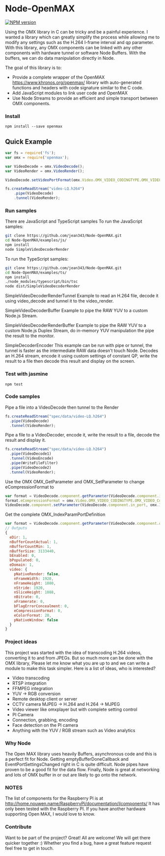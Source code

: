 # Node-OpenMAX

[![NPM version](http://img.shields.io/npm/v/openmax.svg)](https://www.npmjs.org/package/openmax)

Using the OMX library in C can be tricky and be a painful experience. I wanted a library which can greatly simplify the process while allowing me to modify any settings such as the H.264 I-frame interval and qp parameter. With this library, any OMX components can be linked with any other components with hardware tunnel or software Node Buffers. With the buffers, we can do data manipulation directly in Node.

The goal of this library is to:
- Provide a complete wrapper of the OpenMAX https://www.khronos.org/openmax/ library with auto-generated functions and headers with code signature similar to the C code.
- Add JavaScript modules to link user code and OpenMAX
- Use Node Streams to provide an efficient and simple transport between OMX components.

### Install ###
```
npm install --save openmax
```

## Quick Example

```javascript
var fs = require('fs');
var omx = require('openmax');

var VideoDecode = omx.VideoDecode();
var VideoRender = omx.VideoRender();

VideoDecode.setVideoPortFormat(omx.Video.OMX_VIDEO_CODINGTYPE.OMX_VIDEO_CodingAVC);

fs.createReadStream("video-LQ.h264")
    .pipe(VideoDecode)
    .tunnel(VideoRender);
```

### Run samples ###

There are JavaScript and TypeScript samples
To run the JavaScript samples:
```sh
git clone https://github.com/jean343/Node-OpenMAX.git
cd Node-OpenMAX/examples/js/
npm install
node SimpleVideoDecoderRender
```

To run the TypeScript samples:
```sh
git clone https://github.com/jean343/Node-OpenMAX.git
cd Node-OpenMAX/examples/ts/
npm install
./node_modules/typescript/bin/tsc
node dist/SimpleVideoDecoderRender
```

SimpleVideoDecoderRenderTunnel
Example to read an H.264 file, decode it using video_decode and tunnel it to the video_render.

SimpleVideoDecoderBuffer
Example to pipe the RAW YUV to a custom Node.js Stream.

SimpleVideoDecoderRenderBuffer
Example to pipe the RAW YUV to a custom Node.js Duplex Stream, do in-memory YUV manipulation the pipe the result to the monitor.

SimpleDecoderEncoder
This example can be run with pipe or tunnel, the tunnel is faster as the intermediate RAW data doesn't touch Node.
Decodes an H.264 stream, encode it using custom settings of constant QP, write the result to a file then decode this result and display on the screen.


### Test with jasmine ###
```
npm test
```

### Code samples ###
Pipe a file into a VideoDecode then tunnel to the Render
```javascript
fs.createReadStream("spec/data/video-LQ.h264")
  .pipe(VideoDecode)
  .tunnel(VideoRender);
```

Pipe a file to a VideoDecoder, encode it, write the result to a file, decode the result and display it.
```javascript
fs.createReadStream("spec/data/video-LQ.h264")
  .pipe(VideoDecode1)
  .tunnel(VideoEncode)
  .pipe(WriteFileFilter)
  .pipe(VideoDecode2)
  .tunnel(VideoRender);
```

Use the OMX OMX_GetParameter and OMX_SetParameter to change eCompressionFormat to
```javascript
var format = VideoDecode.component.getParameter(VideoDecode.component.in_port, omx.Index.OMX_INDEXTYPE.OMX_IndexParamVideoPortFormat);
format.eCompressionFormat = omx.Video.OMX_VIDEO_CODINGTYPE.OMX_VIDEO_CodingAVC;
VideoDecode.component.setParameter(VideoDecode.component.in_port, omx.Index.OMX_INDEXTYPE.OMX_IndexParamVideoPortFormat, format);
```

Get the complete OMX_IndexParamPortDefinition
```javascript
var format = VideoDecode.component.getParameter(VideoDecode.component.out_port, omx.Index.OMX_INDEXTYPE.OMX_IndexParamPortDefinition);
// Outputs
{
  eDir: 1,
  nBufferCountActual: 1,
  nBufferCountMin: 1,
  nBufferSize: 3133440,
  bEnabled: 0,
  bPopulated: 0,
  eDomain: 1,
  video: {
    pNativeRender: false,
    nFrameWidth: 1920,
    nFrameHeight: 1080,
    nStride: 1920,
    nSliceHeight: 1088,
    nBitrate: 0,
    xFramerate: 0,
    bFlagErrorConcealment: 0,
    eCompressionFormat: 0,
    eColorFormat: 20,
    pNativeWindow: false
  }
}
```

### Project ideas ###
This project was started with the idea of transcoding H.264 videos, converting it to and from JPEGs. But so much more can be done with the OMX library, Please let me know what you are up to and we can write a module to make this task simpler.
Here is a list of ideas, who is interested?
- Video transcoding
- RTSP integration
- FFMPEG integration
- YUV -> RGB conversion
- Remote desktop client or server
- CCTV camera MJPEG -> H.264 and H.264 -> MJPEG
- Video viewer like omxplayer but with complete setting control
- PI Camera
 - Connection, grabbing, encoding
 - Face detection on the PI camera
- Anything with the YUV / RGB stream such as Video analytics

### Why Node ###
The Open MAX library uses heavily Buffers, asynchronous code and this is a perfect fit for Node. Getting emptyBufferDoneCallback and EventPortSettingsChanged right in C is quite difficult. Node pipes have proven to be a good fit for the data flow. Finally, Node is great at networking and lots of OMX buffer in or out are likely to go onto the network.

### NOTES ###
The list of components for the Raspberry PI is at http://home.nouwen.name/RaspberryPi/documentation/ilcomponents/
It has only been tested with the Raspberry PI. If you have another hardware supporting Open MAX, I would love to know.

### Contribute ###
Want to be part of the project? Great! All are welcome! We will get there quicker together :)
Whether you find a bug, have a great feature request feel free to get in touch.
